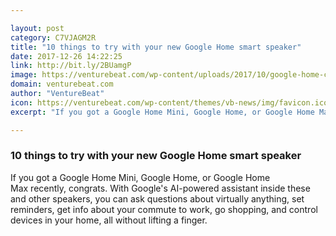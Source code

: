 ```yaml
---

layout: post
category: C7VJAGM2R
title: "10 things to try with your new Google Home smart speaker"
date: 2017-12-26 14:22:25
link: http://bit.ly/2BUamgP
image: https://venturebeat.com/wp-content/uploads/2017/10/google-home-comparison.png?fit=780%2C439&strip=all
domain: venturebeat.com
author: "VentureBeat"
icon: https://venturebeat.com/wp-content/themes/vb-news/img/favicon.ico
excerpt: "If you got a Google Home Mini, Google Home, or Google Home Max recently, congrats. With Google's AI-powered assistant inside these and other speakers, you can ask questions about virtually anything, set reminders, get info about your commute to work, go shopping, and control devices in your home, all without lifting a finger."

---
```


### 10 things to try with your new Google Home smart speaker

If you got a Google Home Mini, Google Home, or Google Home Max recently, congrats. With Google's AI-powered assistant inside these and other speakers, you can ask questions about virtually anything, set reminders, get info about your commute to work, go shopping, and control devices in your home, all without lifting a finger.